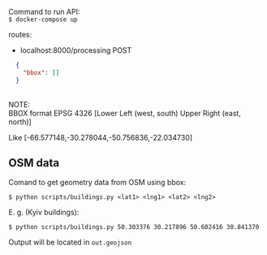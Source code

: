 Command to run API: <br/>
```$ docker-compose up```


routes: <br/>

* localhost:8000/processing POST <br/>
```json
  {
    "bbox": []
  }
```
   <br />
NOTE: <br/>
BBOX format EPSG 4326 [Lower Left (west, south) Upper Right (east, north)] <br />

Like [-66.577148,-30.278044,-50.756836,-22.034730]

## OSM data

Comand to get geometry data from OSM using bbox:

`$ python scripts/buildings.py <lat1> <lng1> <lat2> <lng2>`

E. g. (Kyiv buildings):

`$ python scripts/buildings.py 50.303376 30.217896 50.602416 30.841370`

Output will be located in `out.geojson`
